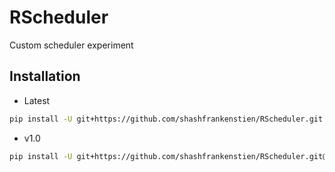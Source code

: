 # RScheduler
Custom scheduler experiment

## Installation

- Latest
```sh
pip install -U git+https://github.com/shashfrankenstien/RScheduler.git
```

- v1.0
```sh
pip install -U git+https://github.com/shashfrankenstien/RScheduler.git@v1.0
```